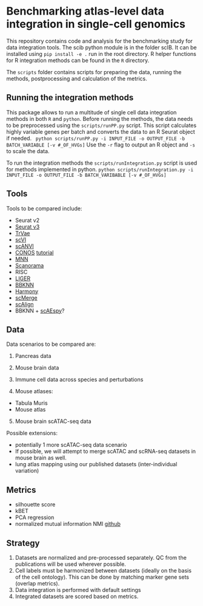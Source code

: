 # Benchmarking atlas-level data integration in single-cell genomics

This repository contains code and analysis for the benchmarking study for data integration tools.
The scib python module is in the folder scIB. It can be installed using `pip install -e .` run in the root directory.
R helper functions for R integration methods can be found in the `R` directory.

The `scripts` folder contains scripts for preparing the data, running the methods, postprocessing and calculation of the metrics.

## Running the integration methods
This package allows to run a multitude of single cell data integration methods in both `R` and `python`.
Before running the methods, the data needs to be preprocessed using the `scripts/runPP.py` script. This script calculates highly variable
genes per batch and converts the data to an R Seurat object if needed.
``` python scripts/runPP.py -i INPUT_FILE -o OUTPUT_FILE -b BATCH_VARIABLE [-v #_OF_HVGs]```
Use the `-r` flag to output an R object and `-s` to scale the data.

To run the integration methods the `scripts/runIntegration.py` script is used for methods implemented in python.
``` python scripts/runIntegration.py -i INPUT_FILE -o OUTPUT_FILE -b BATCH_VARIBABLE [-v #_OF_HVGs] ```

## Tools
Tools to be compared include:
- Seurat v2
- [Seurat v3](https://github.com/satijalab/seurat)
- [TrVae](https://github.com/theislab/trvae)
- [scVI](https://github.com/YosefLab/scVI)
- [scANVI](https://github.com/chenlingantelope/HarmonizationSCANVI)
- [CONOS](https://github.com/hms-dbmi/conos) [tutorial](https://htmlpreview.github.io/?https://github.com/satijalab/seurat.wrappers/blob/master/docs/conos.html)
- [MNN](https://github.com/chriscainx/mnnpy)
- [Scanorama](https://github.com/brianhie/scanorama)
- RISC
- [LIGER](https://github.com/MacoskoLab/liger)
- [BBKNN](https://github.com/Teichlab/bbknn)
- [Harmony](https://github.com/immunogenomics/harmony)
- [scMerge](https://github.com/SydneyBioX/scMerge)
- [scAlign](https://github.com/quon-titative-biology/scAlign)
- BBKNN + [scAEspy](https://gitlab.com/cvejic-group/scaespy)?


## Data
Data scenarios to be compared are:

1. Pancreas data

2. Mouse brain data

3. Immune cell data across species and perturbations

4. Mouse atlases:
- Tabula Muris
- Mouse atlas

5. Mouse brain scATAC-seq data

Possible extensions:
- potentially 1 more scATAC-seq data scenario
- If possible, we will attempt to merge scATAC and scRNA-seq datasets in mouse brain as well.
- lung atlas mapping using our published datasets (inter-individual variation)

## Metrics
+ silhouette score
+ kBET
+ PCA regression
+ normalized mutual information NMI [github](https://github.com/aaronmcdaid/Overlapping-NMI)

## Strategy

1. Datasets are normalized and pre-processed separately. QC from the publications will be used wherever possible.
2. Cell labels must be harmonized between datasets (ideally on the basis of the cell ontology). This can be done by matching marker gene sets (overlap metrics).
3. Data integration is performed with default settings
4. Integrated datasets are scored based on metrics.
